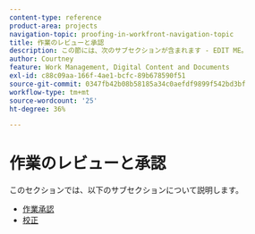 ```yaml
---
content-type: reference
product-area: projects
navigation-topic: proofing-in-workfront-navigation-topic
title: 作業のレビューと承認
description: この節には、次のサブセクションが含まれます - EDIT ME。
author: Courtney
feature: Work Management, Digital Content and Documents
exl-id: c88c09aa-166f-4ae1-bcfc-89b678590f51
source-git-commit: 0347fb42b08b58185a34c0aefdf9899f542bd3bf
workflow-type: tm+mt
source-wordcount: '25'
ht-degree: 36%

---
```


# 作業のレビューと承認

このセクションでは、以下のサブセクションについて説明します。

<!-- * [Limited document and proof decision for non-paid users overview](/help/quicksilver/review-and-approve-work/proof-doc-decision-limits.md) -->
* [作業承認](../review-and-approve-work/manage-approvals/manage-approvals.md)
* [校正](../review-and-approve-work/proofing/proofing.md)

